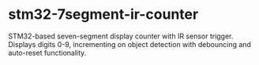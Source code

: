 # stm32-7segment-ir-counter
STM32-based seven-segment display counter with IR sensor trigger. Displays digits 0-9, incrementing on object detection with debouncing and auto-reset functionality.
